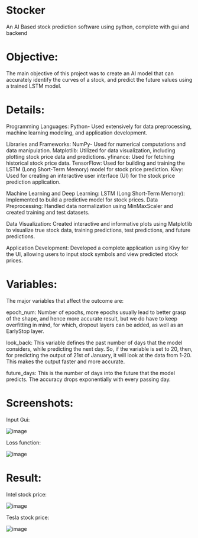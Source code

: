 # Stocker  

An AI Based stock prediction software using python, complete with gui and backend


# Objective:  

The main objective of this project was to create an AI model that can accurately identify the curves of a stock, and predict the future values using a trained LSTM model.

# Details:

Programming Languages: Python- Used extensively for data preprocessing, machine learning modeling, and application development.

Libraries and Frameworks:
NumPy- Used for numerical computations and data manipulation.
Matplotlib: Utilized for data visualization, including plotting stock price data and predictions.
yfinance: Used for fetching historical stock price data.
TensorFlow: Used for building and training the LSTM (Long Short-Term Memory) model for stock price prediction.
Kivy: Used for creating an interactive user interface (UI) for the stock price prediction application.

Machine Learning and Deep Learning:
LSTM (Long Short-Term Memory): Implemented to build a predictive model for stock prices.
Data Preprocessing: Handled data normalization using MinMaxScaler and created training and test datasets.

Data Visualization: Created interactive and informative plots using Matplotlib to visualize true stock data, training predictions, test predictions, and future predictions.

Application Development: Developed a complete application using Kivy for the UI, allowing users to input stock symbols and view predicted stock prices.

# Variables:

The major variables that affect the outcome are:

epoch_num: Number of epochs, more epochs usually lead to better grasp of the shape, and hence more accurate result, but we do have to keep overfitting in mind, for which, dropout layers can be added, as well as an EarlyStop layer.

look_back: This variable defines the past number of days that the model considers, while predicting the next day. 
So, if the variable is set to 20, then, for predicting the output of 21st of January, it will look at the data from 1-20. This makes the output faster and more accurate.

future_days: This is the number of days into the future that the model predicts. The accuracy drops exponentially with every passing day. 

# Screenshots:

Input Gui:  

![image](https://user-images.githubusercontent.com/93905595/232271570-f972499b-7985-43d2-8e18-948d67dcead9.png)

Loss function:  

![image](https://user-images.githubusercontent.com/93905595/232272056-f6196145-704c-4c23-b478-0bfb38550479.png)


# Result:   

Intel stock price:   

![image](https://user-images.githubusercontent.com/93905595/232271853-f1b0b6db-fafd-4ebc-a8f5-c80346b35604.png)

Tesla stock price:   

![image](https://user-images.githubusercontent.com/93905595/232272023-373f1179-25c7-4a0b-a6df-d9e52ba76aaa.png)



